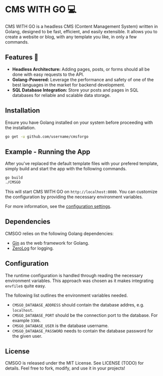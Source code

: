 # CMS WITH GO 💻

CMS WITH GO is a headless CMS (Content Management System) written in Golang, designed to be fast, efficient, and easily extensible. It allows you to
create a website or blog, with any template you like, in only a few
commands.

## Features 🚀

- **Headless Architecture:** Adding pages, posts, or forms should all
  be done with easy requests to the API.
- **Golang-Powered:** Leverage the performance and safety of one of the
  best languages in the market for backend development.
- **SQL Database Integration:** Store your posts and pages in SQL databases for reliable and scalable data storage.

## Installation

Ensure you have Golang installed on your system before proceeding with the installation.

```bash
go get -u github.com/username/cmsforgo
```

## Example - Running the App

After you've replaced the default template files with your prefered
template, simply build and start the app with the following commands.

```bash
go build
./CMSGO
```

This will start CMS WITH GO on `http://localhost:8080`. You can customize
the configuration by providing the necessary environment variables.

For more information, see the [configuration settings](#configuration).

## Dependencies

CMSGO relies on the following Golang dependencies:

- [Gin](github.com/gin-gonic/gin) as the web framework for Golang.
- [ZeroLog](https://github.com/rs/zerolog) for logging.

## Configuration

The runtime configuration is handled through reading the
necessary environment variables. This approach was chosen as
it makes integrating `envfile`s quite easy.

The following list outlines the environment variables needed.

- `CMSGO_DATABASE_ADDRESS` should contain the database addres,
  e.g. `localhost`.
- `CMSGO_DATABASE_PORT` should be the connection port to the
  database. For example `3306`.
- `CMSGO_DATABASE_USER` is the database username.
- `CMSGO_DATABASE_PASSWORD` needs to contain the database
  password for the given user.

## License

CMSGO is released under the MIT License. See LICENSE (TODO) for
details. Feel free to fork, modify, and use it in your projects!